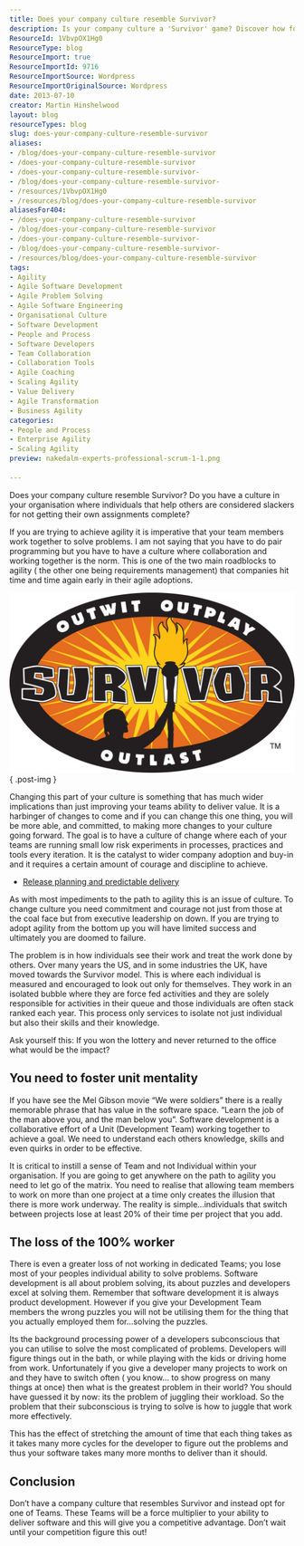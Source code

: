 ```yaml
---
title: Does your company culture resemble Survivor?
description: Is your company culture a 'Survivor' game? Discover how fostering collaboration can enhance agility and team success in your organization.
ResourceId: 1VbvpOX1Hg0
ResourceType: blog
ResourceImport: true
ResourceImportId: 9716
ResourceImportSource: Wordpress
ResourceImportOriginalSource: Wordpress
date: 2013-07-10
creator: Martin Hinshelwood
layout: blog
resourceTypes: blog
slug: does-your-company-culture-resemble-survivor
aliases:
- /blog/does-your-company-culture-resemble-survivor
- /does-your-company-culture-resemble-survivor
- /does-your-company-culture-resemble-survivor-
- /blog/does-your-company-culture-resemble-survivor-
- /resources/1VbvpOX1Hg0
- /resources/blog/does-your-company-culture-resemble-survivor
aliasesFor404:
- /does-your-company-culture-resemble-survivor
- /blog/does-your-company-culture-resemble-survivor
- /does-your-company-culture-resemble-survivor-
- /blog/does-your-company-culture-resemble-survivor-
- /resources/blog/does-your-company-culture-resemble-survivor
tags:
- Agility
- Agile Software Development
- Agile Problem Solving
- Agile Software Engineering
- Organisational Culture
- Software Development
- People and Process
- Software Developers
- Team Collaboration
- Collaboration Tools
- Agile Coaching
- Scaling Agility
- Value Delivery
- Agile Transformation
- Business Agility
categories:
- People and Process
- Enterprise Agility
- Scaling Agility
preview: nakedalm-experts-professional-scrum-1-1.png

---
```

Does your company culture resemble Survivor? Do you have a culture in your organisation where individuals that help others are considered slackers for not getting their own assignments complete?

If you are trying to achieve agility it is imperative that your team members work together to solve problems. I am not saying that you have to do pair programming but you have to have a culture where collaboration and working together is the norm. This is one of the two main roadblocks to agility ( the other one being requirements management) that companies hit time and time again early in their agile adoptions.

![](images/survivor-logo-2-2.jpg)
{ .post-img }

Changing this part of your culture is something that has much wider implications than just improving your teams ability to deliver value. It is a harbinger of changes to come and if you can change this one thing, you will be more able, and committed, to making more changes to your culture going forward. The goal is to have a culture of change where each of your teams are running small low risk experiments in processes, practices and tools every iteration. It is the catalyst to wider company adoption and buy-in and it requires a certain amount of courage and discipline to achieve.

- [Release planning and predictable delivery](http://nkdagility.com/release-planning-and-predictable-delivery/)

As with most impediments to the path to agility this is an issue of culture. To change culture you need commitment and courage not just from those at the coal face but from executive leadership on down. If you are trying to adopt agility from the bottom up you will have limited success and ultimately you are doomed to failure.

The problem is in how individuals see their work and treat the work done by others. Over many years the US, and in some industries the UK, have moved towards the Survivor model. This is where each individual is measured and encouraged to look out only for themselves. They work in an isolated bubble where they are force fed activities and they are solely responsible for activities in their queue and those individuals are often stack ranked each year. This process only services to isolate not just individual but also their skills and their knowledge.

Ask yourself this: If you won the lottery and never returned to the office what would be the impact?

## You need to foster unit mentality

If you have see the Mel Gibson movie “We were soldiers” there is a really memorable phrase that has value in the software space. “Learn the job of the man above you, and the man below you”. Software development is a collaborative effort of a Unit (Development Team) working together to achieve a goal. We need to understand each others knowledge, skills and even quirks in order to be effective.

It is critical to instill a sense of Team and not Individual within your organisation. If you are going to get anywhere on the path to agility you need to let go of the matrix. You need to realise that allowing team members to work on more than one project at a time only creates the illusion that there is more work underway. The reality is simple…individuals that switch between projects lose at least 20% of their time per project that you add.

## The loss of the 100% worker

There is even a greater loss of not working in dedicated Teams; you lose most of your peoples individual ability to solve problems. Software development is all about problem solving, its about puzzles and developers excel at solving them. Remember that software development it is always product development. However if you give your Development Team members the wrong puzzles you will not be utilising them for the thing that you actually employed them for…solving the puzzles.

Its the background processing power of a developers subconscious that you can utilise to solve the most complicated of problems. Developers will figure things out in the bath, or while playing with the kids or driving home from work. Unfortunately if you give a developer many projects to work on and they have to switch often ( you know… to show progress on many things at once) then what is the greatest problem in their world? You should have guessed it by now: its the problem of juggling their workload. So the problem that their subconscious is trying to solve is how to juggle that work more effectively.

This has the effect of stretching the amount of time that each thing takes as it takes many more cycles for the developer to figure out the problems and thus your software takes many more months to deliver than it should.

## Conclusion

Don’t have a company culture that resembles Survivor and instead opt for one of Teams. These Teams will be a force multiplier to your ability to deliver software and this will give you a competitive advantage. Don’t wait until your competition figure this out!
